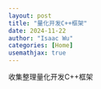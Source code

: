 ```yaml
---
layout: post
title: "量化开发C++框架"
date: 2024-11-22
author: "Isaac Wu"
categories: [Home]
usemathjax: true
---
```


收集整理量化开发C++框架
